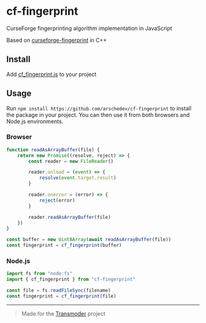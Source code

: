 # cf-fingerprint

CurseForge fingerprinting algorithm implementation in JavaScript

Based on [curseforge-fingerprint](https://github.com/meza/curseforge-fingerprint/blob/main/src/addon/fingerprint.cpp) in C++

## Install

Add [cf_fingerprint.js](https://github.com/arschedev/cf-fingerprint/blob/main/cf_fingerprint.js) to your project

## Usage
Run `npm install https://github.com/arschedev/cf-fingerprint` to install the package in your project. You can then use it from both browsers and Node.js environments.

### Browser

```js
function readAsArrayBuffer(file) {
    return new Promise((resolve, reject) => {
        const reader = new FileReader()

        reader.onload = (event) => {
            resolve(event.target.result)
        }

        reader.onerror = (error) => {
            reject(error)
        }

        reader.readAsArrayBuffer(file)
    })
}

const buffer = new Uint8Array(await readAsArrayBuffer(file))
const fingerprint = cf_fingerprint(buffer)
```

### Node.js
```js
import fs from "node:fs"
import { cf_fingerprint } from "cf-fingerprint"

const file = fs.readFileSync(filename)
const fingerprint = cf_fingerprint(file)
```

---

> Made for the [Transmoder](https://transmoder.org/) project

